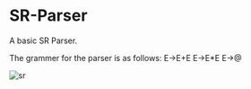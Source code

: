 # SR-Parser
A basic SR Parser.

The grammer for the parser is as follows:
E->E+E
E->E*E
E->@

![sr](https://cloud.githubusercontent.com/assets/14877901/13579844/81f3b778-e4c5-11e5-961f-6ff2aa1d31cd.PNG)


